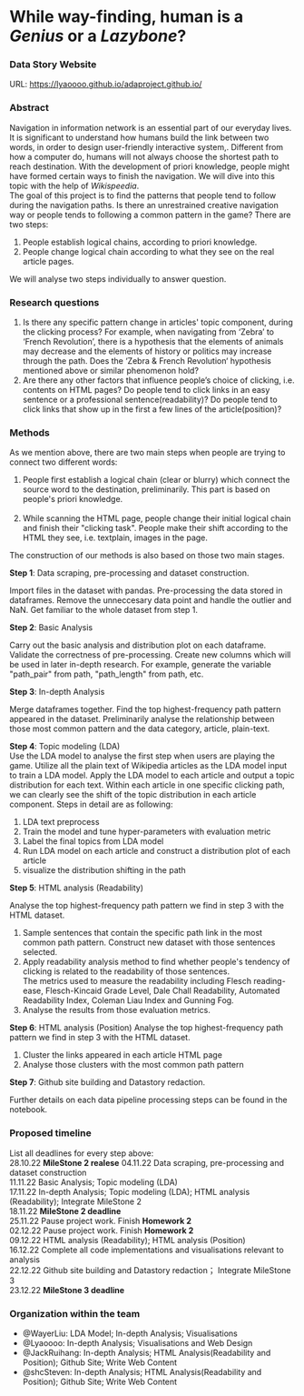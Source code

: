# While way-finding, human is a *Genius* or a *Lazybone*?

### Data Story Website
URL: https://lyaoooo.github.io/adaproject.github.io/

### Abstract

Navigation in information network is an essential part of our everyday lives. It is significant to understand how humans build the link between two words, in order to design user-friendly interactive system,. Different from how a computer do, humans will not always choose the shortest path to reach destination. With the development of priori knowledge, people might have formed certain ways to finish the navigation. We will dive into this topic with the help of *Wikispeedia*. <br>
The goal of this project is to find the patterns that people tend to follow during the navigation paths. Is there an unrestrained creative navigation way or people tends to following a common pattern in the game?
There are two steps:
<ol>
<li> People establish logical chains, according to priori knowledge.
<li> People change logical chain according to what they see on the real article pages.
</ol>
We will analyse two steps individually to answer question.

### Research questions

<ol>
<li> Is there any specific pattern change in articles' topic component, during the clicking process? For example, when navigating from ‘Zebra’ to ‘French Revolution’, there is a hypothesis that the elements of animals may decrease and the elements of history or politics may increase through the path. Does the ‘Zebra & French Revolution‘ hypothesis mentioned above or similar phenomenon hold?
<li> Are there any other factors that influence people’s choice of clicking, i.e. contents on HTML pages? Do people tend to click links in an easy sentence or a professional sentence(readability)? Do people tend to click links that show up in the first a few lines of the article(position)?
</ol>

### Methods

As we mention above, there are two main steps when people are trying to connect two different words:

<ol>
<li>People first establish a logical chain (clear or blurry) which connect the source word to the destination, preliminarily. This part is based on people's priori knowledge.</li>
<br>
<li>While scanning the HTML page, people change their initial logical chain and finish their "clicking task". People make their shift according to the HTML they see, i.e. textplain, images in the page. </li>
</ol>

The construction of our methods is also based on those two main stages.

**Step 1**: Data scraping, pre-processing and dataset construction. <br>

Import files in the dataset with pandas. Pre-processing the data stored in dataframes. Remove the unneccesary data point and handle the outlier and NaN.
Get familiar to the whole dataset from step 1.

**Step 2**: Basic Analysis <br>

Carry out the basic analysis and distribution plot on each dataframe. Validate the correctness of pre-processing. Create new columns which will be used in later in-depth research. For example, generate the variable "path_pair" from path, "path_length" from path, etc.

**Step 3**: In-depth Analysis <br>

Merge dataframes together. Find the top highest-frequency path pattern appeared in the dataset. Preliminarily analyse the relationship between those most common pattern and the data category, article, plain-text.

**Step 4**: Topic modeling (LDA) <br>
Use the LDA model to analyse the first step when users are playing the game.
Utilize all the plain text of Wikipedia articles as the LDA model input to train a LDA model. Apply the LDA model to each article and output a topic distribution for each text. Within each article in one specific clicking path, we can clearly see the shift of the topic distribution in each article component.
Steps in detail are as following: <br>
<ol>
<li> LDA text preprocess
<li> Train the model and tune hyper-parameters with evaluation metric
<li> Label the final topics from LDA model
<li> Run LDA model on each article and construct a distribution plot of each article
<li> visualize the distribution shifting in the path
</ol>

**Step 5**: HTML analysis (Readability)

Analyse the top highest-frequency path pattern we find in step 3 with the HTML dataset.
<ol>
<li> Sample sentences that contain the specific path link in the most common path pattern. Construct new dataset with those sentences selected. 
<li> Apply readability analysis method to find whether people's tendency of clicking is related to the readability of those sentences. <br>
The metrics used to measure the readability including Flesch reading-ease, Flesch-Kincaid Grade Level, Dale Chall Readability, Automated Readability Index, Coleman Liau Index and Gunning Fog. 
<li> Analyse the results from those evaluation metrics.
</ol>

**Step 6**: HTML analysis (Position)
Analyse the top highest-frequency path pattern we find in step 3 with the HTML dataset.
<ol>
<li> Cluster the links appeared in each article HTML page
<li> Analyse those clusters with the most common path pattern
</ol>


**Step 7**: Github site building and Datastory redaction.

Further details on each data pipeline processing steps can be found in the notebook.

### Proposed timeline
List all deadlines for every step above: <br>
28.10.22 **MileStone 2 realese**
04.11.22 Data scraping, pre-processing and dataset construction <br>
11.11.22 Basic Analysis; Topic modeling (LDA) <br>
17.11.22 In-depth Analysis; Topic modeling (LDA); HTML analysis (Readability); Integrate MileStone 2 <br>
18.11.22 **MileStone 2 deadline** <br>
25.11.22 Pause project work. Finish **Homework 2** <br>
02.12.22 Pause project work. Finish **Homework 2** <br>
09.12.22 HTML analysis (Readability); HTML analysis (Position) <br>
16.12.22 Complete all code implementations and visualisations relevant to analysis <br>
22.12.22 Github site building and Datastory redaction； Integrate MileStone 3<br>
23.12.22 **MileStone 3 deadline** 

### Organization within the team

- @WayerLiu: LDA Model; In-depth Analysis; Visualisations
- @Lyaoooo: In-depth Analysis; Visualisations and Web Design
- @JackRuihang: In-depth Analysis; HTML Analysis(Readability and Position); Github Site; Write Web Content
- @shcSteven: In-depth Analysis; HTML Analysis(Readability and Position); Github Site; Write Web Content
